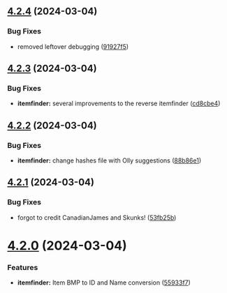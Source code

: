 ## [4.2.4](https://github.com/Torwent/SRL-T/compare/v4.2.3...v4.2.4) (2024-03-04)


### Bug Fixes

* removed leftover debugging ([91927f5](https://github.com/Torwent/SRL-T/commit/91927f5beeeff4a8b46f52e8ba0b774f2fa8841c))



## [4.2.3](https://github.com/Torwent/SRL-T/compare/v4.2.2...v4.2.3) (2024-03-04)


### Bug Fixes

* **itemfinder:** several improvements to the reverse itemfinder ([cd8cbe4](https://github.com/Torwent/SRL-T/commit/cd8cbe4cb2a188829a6db065c2e12be5f12a1e90))



## [4.2.2](https://github.com/Torwent/SRL-T/compare/v4.2.1...v4.2.2) (2024-03-04)


### Bug Fixes

* **itemfinder:** change hashes file with Olly suggestions ([88b86e1](https://github.com/Torwent/SRL-T/commit/88b86e11061dd2e496defc8da8d2537a0de1a43a))



## [4.2.1](https://github.com/Torwent/SRL-T/compare/v4.2.0...v4.2.1) (2024-03-04)


### Bug Fixes

* forgot to credit CanadianJames and Skunks! ([53fb25b](https://github.com/Torwent/SRL-T/commit/53fb25b80f30c67cecd8b4c500be6c94e2ca2d4c))



# [4.2.0](https://github.com/Torwent/SRL-T/compare/v4.1.3...v4.2.0) (2024-03-04)


### Features

* **itemfinder:** Item BMP to ID and Name conversion ([55933f7](https://github.com/Torwent/SRL-T/commit/55933f7f4f0b22c0c1f1af3ebfdb4f22dca7ac1b))



